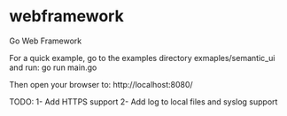 # webframework
Go Web Framework

For a quick example, go to the examples directory exmaples/semantic_ui and run:
go run main.go

Then open your browser to:  http://localhost:8080/

TODO:
1- Add HTTPS support
2- Add log to local files and syslog support
